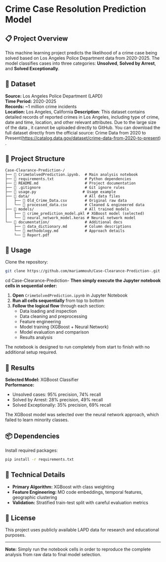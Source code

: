 # Crime Case Resolution Prediction Model

## 📋 Project Overview

This machine learning project predicts the likelihood of a crime case being solved based on Los Angeles Police Department data from 2020-2025. The model classifies cases into three categories: **Unsolved**, **Solved by Arrest**, and **Solved Exceptionally**.

## 🏢 Dataset

**Source:** Los Angeles Police Department (LAPD)  
**Time Period:** 2020-2025  
**Records:** ~1 million crime incidents  
**Location:** Los Angeles, California
**Description**: This dataset contains detailed records of reported crimes in Los Angeles, including type of crime, date and time, location, and other relevant attributes. Due to the large size of the data , it cannot be uploaded directly to GitHub. You can download the full dataset directly from the official source: Crime Data from 2020 to Present(https://catalog.data.gov/dataset/crime-data-from-2020-to-present)
.
## 📁 Project Structure

```
Case-Clearance-Prediction-/
├── 📄 CrimeSolvedPrediction.ipynb.  # Main analysis notebook
├── 📄 requirements.txt              # Python dependencies
├── 📄 README.md                     # Project documentation
├── 📄 .gitignore                    # Git ignore rules
├── 📄 usage.py                     # Usage example
├── 📂 data/                         # All data files
│   ├── 📄 Old_Crime_Data.csv        # Original raw data
│   └── 📄 processed_data.csv        # Cleaned & engineered data
├── 📂 models/                       # All trained models
│   ├── 📄 crime_prediction_model.pkl # XGBoost model (selected)
│   └── 📄 neural_network_model.keras # Neural network model
└── 📂 documentation/                # Additional docs
    ├── 📄 data_dictionary.md        # Column descriptions
    └── 📄 methodology.md            # Approach details
    └── 📄 Report.pdf
```

## 🚀 Usage

Clone the repository:
```bash
git clone https://github.com/mariammouh/Case-Clearance-Prediction-.git
```
cd Case-Clearance-Prediction-
**Then simply execute the Jupyter notebook cells in sequential order:**

1. **Open** `CrimeSolvedPrediction.ipynb` in Jupyter Notebook
2. **Run all cells sequentially** from top to bottom
3. **Follow the logical flow** through each section:
   - Data loading and inspection
   - Data cleaning and preprocessing  
   - Feature engineering
   - Model training (XGBoost + Neural Network)
   - Model evaluation and comparison
   - Results analysis

The notebook is designed to run completely from start to finish with no additional setup required.

## 🎯 Results

**Selected Model:** XGBoost Classifier  
**Performance:**
- Unsolved cases: 95% precision, 74% recall
- Solved by Arrest: 28% precision, 49% recall  
- Solved Exceptionally: 35% precision, 69% recall

The XGBoost model was selected over the neural network approach, which failed to learn minority classes.

## 📦 Dependencies

Install required packages:
```bash
pip install -r requirements.txt
```

## 🔧 Technical Details

- **Primary Algorithm:** XGBoost with class weighting
- **Feature Engineering:** MO code embeddings, temporal features, geographic clustering
- **Validation:** Stratified train-test split with careful evaluation metrics

## 📝 License

This project uses publicly available LAPD data for research and educational purposes.

---

**Note:** Simply run the notebook cells in order to reproduce the complete analysis from raw data to final model selection.